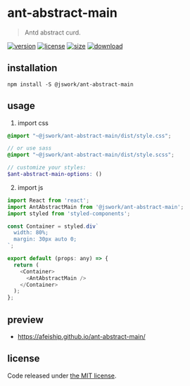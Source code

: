 # ant-abstract-main
> Antd abstract curd.

[![version][version-image]][version-url]
[![license][license-image]][license-url]
[![size][size-image]][size-url]
[![download][download-image]][download-url]

## installation
```shell
npm install -S @jswork/ant-abstract-main
```

## usage
1. import css
  ```scss
  @import "~@jswork/ant-abstract-main/dist/style.css";

  // or use sass
  @import "~@jswork/ant-abstract-main/dist/style.scss";

  // customize your styles:
  $ant-abstract-main-options: ()
  ```
2. import js
  ```js
  import React from 'react';
  import AntAbstractMain from '@jswork/ant-abstract-main';
  import styled from 'styled-components';

  const Container = styled.div`
    width: 80%;
    margin: 30px auto 0;
  `;

  export default (props: any) => {
    return (
      <Container>
        <AntAbstractMain />
      </Container>
    );
  };

  ```

## preview
- https://afeiship.github.io/ant-abstract-main/

## license
Code released under [the MIT license](https://github.com/afeiship/ant-abstract-main/blob/master/LICENSE.txt).

[version-image]: https://img.shields.io/npm/v/@jswork/ant-abstract-main
[version-url]: https://npmjs.org/package/@jswork/ant-abstract-main

[license-image]: https://img.shields.io/npm/l/@jswork/ant-abstract-main
[license-url]: https://github.com/afeiship/ant-abstract-main/blob/master/LICENSE.txt

[size-image]: https://img.shields.io/bundlephobia/minzip/@jswork/ant-abstract-main
[size-url]: https://github.com/afeiship/ant-abstract-main/blob/master/dist/ant-abstract-main.min.js

[download-image]: https://img.shields.io/npm/dm/@jswork/ant-abstract-main
[download-url]: https://www.npmjs.com/package/@jswork/ant-abstract-main

